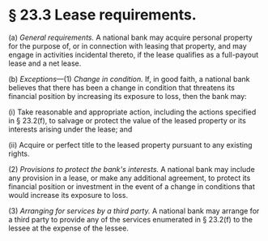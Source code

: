 # § 23.3   Lease requirements.

(a) *General requirements.* A national bank may acquire personal property for the purpose of, or in connection with leasing that property, and may engage in activities incidental thereto, if the lease qualifies as a full-payout lease and a net lease. 


(b) *Exceptions*—(1) *Change in condition.* If, in good faith, a national bank believes that there has been a change in condition that threatens its financial position by increasing its exposure to loss, then the bank may: 


(i) Take reasonable and appropriate action, including the actions specified in § 23.2(f), to salvage or protect the value of the leased property or its interests arising under the lease; and 


(ii) Acquire or perfect title to the leased property pursuant to any existing rights. 


(2) *Provisions to protect the bank's interests.* A national bank may include any provision in a lease, or make any additional agreement, to protect its financial position or investment in the event of a change in conditions that would increase its exposure to loss. 


(3) *Arranging for services by a third party.* A national bank may arrange for a third party to provide any of the services enumerated in § 23.2(f) to the lessee at the expense of the lessee. 




